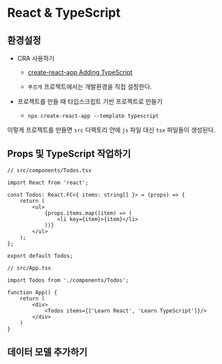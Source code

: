# React & TypeScript



## 환경설정

- CRA 사용하기

  - [create-react-app Adding TypeScript](https://create-react-app.dev/docs/adding-typescript/)

  - `푸르게` 프로젝트에서는 개발환경을 직접 설정한다.

- 프로젝트를 만들 때 타입스크립트 기반 프로젝트로 만들기
  - `npx create-react-app --template typescript`



이렇게 프로젝트를 만들면 `src` 디렉토리 안에 `js` 파일 대신 `tsx` 파일들이 생성된다.



## Props 및 TypeScript 작업하기

```tsx
// src/components/Todos.tsx

import React from 'react';

const Todos: React.FC<{ items: string[] }> = (props) => {
    return (
    	<ul>
        	{props.items.map((item) => (
            	<li key={item}>{item}</li>
            ))}
        </ul>
    );
};

export default Todos;
```



```tsx
// src/App.tsx

import Todos from './components/Todos';

function App() {
    return (
    	<div>
        	<Todos items={['Learn React', 'Learn TypeScript']}/>
        </div>
    )
}
```



## 데이터 모델 추가하기

